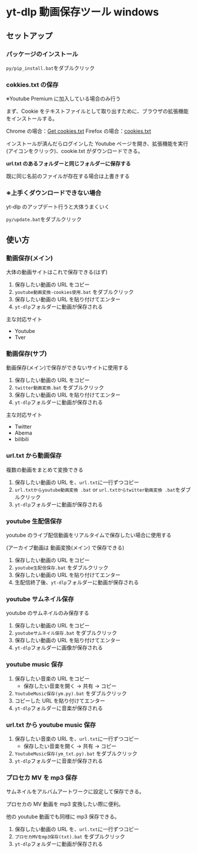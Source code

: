 # yt-dlp 動画保存ツール windows

## セットアップ

### パッケージのインストール

`py/pip_install.bat`をダブルクリック

### cokkies.txt の保存

※Youtube Premium に加入している場合のみ行う

まず、Cookie をテキストファイルとして取り出すために、ブラウザの拡張機能をインストールする。

Chrome の場合：[Get cookies.txt](https://chrome.google.com/webstore/detail/get-cookiestxt/bgaddhkoddajcdgocldbbfleckgcbcid)
Firefox の場合：[cookies.txt](https://addons.mozilla.org/en-US/firefox/addon/cookies-txt/)

インストールが済んだらログインした Youtube ページを開き、拡張機能を実行(アイコンをクリック)、cookie.txt がダウンロードできる。

**url.txt のあるフォルダーと同じフォルダーに保存する**

既に同じ名前のファイルが存在する場合は上書きする

### ※上手くダウンロードできない場合

yt-dlp のアップデート行うと大体うまくいく

`py/update.bat`をダブルクリック

## 使い方

### 動画保存(メイン)

大体の動画サイトはこれで保存できる(はず)

1. 保存したい動画の URL をコピー
2. `youtube動画変換-cookies使用.bat` をダブルクリック
3. 保存したい動画の URL を貼り付けてエンター
4. `yt-dlp`フォルダーに動画が保存される

主な対応サイト

- Youtube
- Tver

### 動画保存(サブ)

動画保存(メイン)で保存ができないサイトに使用する

1. 保存したい動画の URL をコピー
2. `twitter動画変換.bat` をダブルクリック
3. 保存したい動画の URL を貼り付けてエンター
4. `yt-dlp`フォルダーに動画が保存される

主な対応サイト

- Twitter
- Abema
- bilibili

### url.txt から動画保存

複数の動画をまとめて変換できる

1. 保存したい動画の URL を、`url.txt`に一行ずつコピー
2. `url.txtからyoutube動画変換 .bat` or `url.txtからtwitter動画変換 .bat`をダブルクリック
3. `yt-dlp`フォルダーに動画が保存される

### youtube 生配信保存

youtube のライブ配信動画をリアルタイムで保存したい場合に使用する

(アーカイブ動画は 動画変換(メイン) で保存できる)

1. 保存したい動画の URL をコピー
2. `youtube生配信保存.bat` をダブルクリック
3. 保存したい動画の URL を貼り付けてエンター
4. 生配信終了後、`yt-dlp`フォルダーに動画が保存される

### youtube サムネイル保存

youtube のサムネイルのみ保存する

1. 保存したい動画の URL をコピー
2. `youtubeサムネイル保存.bat` をダブルクリック
3. 保存したい動画の URL を貼り付けてエンター
4. `yt-dlp`フォルダーに画像が保存される

### youtube music 保存

1. 保存したい音楽の URL をコピー
   - 保存したい音楽を開く -> 共有 -> コピー
2. `YoutubeMusic保存(ym.py).bat` をダブルクリック
3. コピーした URL を貼り付けてエンター
4. `yt-dlp`フォルダーに音楽が保存される

### url.txt から youtube music 保存

1. 保存したい音楽の URL を、`url.txt`に一行ずつコピー
   - 保存したい音楽を開く -> 共有 -> コピー
2. `YoutubeMusic保存(ym_txt.py).bat` をダブルクリック
3. `yt-dlp`フォルダーに音楽が保存される

### プロセカ MV を mp3 保存

サムネイルをアルバムアートワークに設定して保存できる。

プロセカの MV 動画を mp3 変換したい際に便利。

他の youtube 動画でも同様に mp3 保存できる。

1. 保存したい動画の URL を、`url.txt`に一行ずつコピー
2. `プロセカMVをmp3保存(txt).bat` をダブルクリック
3. `yt-dlp`フォルダーに動画が保存される
